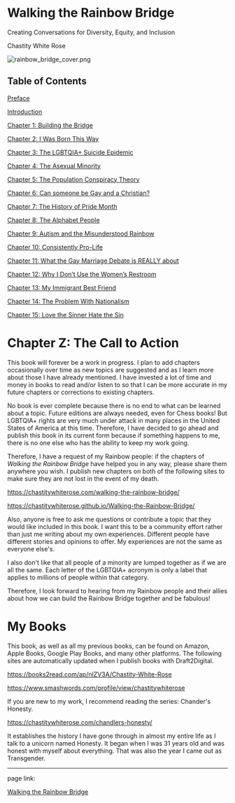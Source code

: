 # Walking the Rainbow Bridge

Creating Conversations for Diversity, Equity, and Inclusion

Chastity White Rose

![rainbow_bridge_cover.png](https://chastitywhiterose.com/wp-content/uploads/2025/06/rainbow_bridge_cover.png)

## Table of Contents

[Preface](https://chastitywhiterose.com/2025/06/03/walking-the-rainbow-bridge/)

[Introduction](https://chastitywhiterose.com/2025/06/09/introduction-for-walking-the-rainbow-bridge/)

[Chapter 1: Building the Bridge](https://chastitywhiterose.com/2025/06/07/chapter-1-building-the-bridge/)

[Chapter 2: I Was Born This Way](https://chastitywhiterose.com/2025/06/08/chapter-2-i-was-born-this-way/)

[Chapter 3: The LGBTQIA+ Suicide Epidemic](https://chastitywhiterose.com/2025/06/11/chapter-3-the-lgbtqia-suicide-epidemic/)

[Chapter 4: The Asexual Minority](https://chastitywhiterose.com/2025/06/14/chapter-4-the-asexual-minority/)

[Chapter 5: The Population Conspiracy Theory](https://chastitywhiterose.com/2025/06/15/chapter-5-the-population-conspiracy-theory/)

[Chapter 6: Can someone be Gay and a Christian?](https://chastitywhiterose.com/2025/06/17/chapter-6-can-someone-be-gay-and-a-christian/)

[Chapter 7: The History of Pride Month](https://chastitywhiterose.com/2025/06/19/chapter-7-the-history-of-pride-month/)

[Chapter 8: The Alphabet People](https://chastitywhiterose.com/2025/06/21/chapter-8-the-alphabet-people/)

[Chapter 9: Autism and the Misunderstood Rainbow](https://chastitywhiterose.com/2025/06/28/chapter-9-autism-and-the-misunderstood-rainbow/)

[Chapter 10: Consistently Pro-Life](https://chastitywhiterose.com/2025/06/28/chapter-10-consistently-pro-life/)

[Chapter 11: What the Gay Marriage Debate is REALLY about](https://chastitywhiterose.com/2025/07/01/chapter-11-what-the-gay-marriage-debate-is-really-about/)

[Chapter 12: Why I Don’t Use the Women’s Restroom](https://chastitywhiterose.com/2025/07/10/chapter-12-why-i-dont-use-the-womens-restroom/)

[Chapter 13: My Immigrant Best Friend](https://chastitywhiterose.com/2025/07/12/chapter-13-my-immigrant-best-friend/)

[Chapter 14: The Problem With Nationalism](https://chastitywhiterose.com/2025/07/15/chapter-14-the-problem-with-nationalism/)

[Chapter 15: Love the Sinner Hate the Sin](https://chastitywhiterose.com/2025/08/23/chapter-15-love-the-sinner-hate-the-sin/)

# Chapter Z: The Call to Action

This book will forever be a work in progress. I plan to add chapters occasionally over time as new topics are suggested and as I learn more about those I have already mentioned. I have invested a lot of time and money in books to read and/or listen to so that I can be more accurate in my future chapters or corrections to existing chapters.

No book is ever complete because there is no end to what can be learned about a topic. Future editions are always needed, even for Chess books! But LGBTQIA+ rights are very much under attack in many places in the United States of America at this time. Therefore, I have decided to go ahead and publish this book in its current form because if something happens to me, there is no one else who has the ability to keep my work going.

Therefore, I have a request of my Rainbow people: if the chapters of *Walking the Rainbow Bridge* have helped you in any way, please share them anywhere you wish. I publish new chapters on both of the following sites to make sure they are not lost in the event of my death.

<https://chastitywhiterose.com/walking-the-rainbow-bridge/>

<https://chastitywhiterose.github.io/Walking-the-Rainbow-Bridge/>

Also, anyone is free to ask me questions or contribute a topic that they would like included in this book. I want this to be a community effort rather than just me writing about my own experiences. Different people have different stories and opinions to offer. My experiences are not the same as everyone else's.

I also don't like that all people of a minority are lumped together as if we are all the same. Each letter of the LGBTQIA+ acronym is only a label that applies to millions of people within that category.

Therefore, I look forward to hearing from my Rainbow people and their allies about how we can build the Rainbow Bridge together and be fabulous!

# My Books

This book, as well as all my previous books, can be found on Amazon, Apple Books, Google Play Books, and many other platforms. The following sites are automatically updated when I publish books with Draft2Digital.

<https://books2read.com/ap/nlZV3A/Chastity-White-Rose>

<https://www.smashwords.com/profile/view/chastitywhiterose>

If you are new to my work, I recommend reading the series: Chander's Honesty.

<https://chastitywhiterose.com/chandlers-honesty/>

It establishes the history I have gone through in almost my entire life as I talk to a unicorn named Honesty. It began when I was 31 years old and was honest with myself about everything. That was also the year I came out as Transgender.




















---

page link:

[Walking the Rainbow Bridge](https://chastitywhiterose.com/walking-the-rainbow-bridge/)



